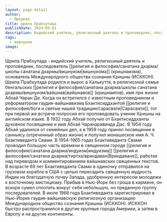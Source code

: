 ```yaml
---
layout: page-detail
author:
  - Яшодеви
title: шрила Прабхупада
publishDate: 2024-09-01
description: Индийский учитель, религиозный деятель и проповедник, последователь вишнуизма (кришнаизма), основатель Международного общества сознания Кришны (ИСККОН). Шрила Прабхупада родился и вырос в Калькутте, в религиозной семье бенгальских вайшнавов (кришнаитов), имя при жизни Абхай Чаран Де. Когда он встретился с известным проповедником и реформатором гаудия-вайшнавизма Бхактисиддхантой Сарасвати, тот при первой же встрече попросил его проповедовать учение Кришны на английском языке. В 1932 году Абхай получил от Бхактисиддханты духовное посвящение и имя Абхай Чаранаравинда Дас. В 1954 году Абхай удалился от семейных дел, а в 1959 году принял посвящение в санньясу (отреченный образ жизни) и получил монашеское имя А. Ч. Бхактиведанта Свами. В 1954-1965 годах Бхактиведанта Свами проводил большую часть времени в священном городе индуизма Вриндаване, работая над переводом и комментированием вайшнавских священных текстов. В возрасте 69 лет Бхактиведанта Свами в одиночку отправился на грузовом корабле в США с целью пересадить священную мудрость Индии на благодатную почву Запада, удобренную интересом молодежи к восточному мистицизму. Прибыв в Нью-Йорк без гроша в кармане, он вскоре сумел сплотить вокруг себя небольшую, но преданную группу последователей. В июле 1966 года Бхактиведанта зарегистрировал в Нью-Йорке гаудия-вайшнавскую религиозную организацию Международное общество сознания Кришны (ИСККОН). ИСККОН быстро распространился в другие крупные города Америки, а затем в Европу и на другие континенты.
tags:
  - вишнуизм
image:
---
```

Шрила Прабхупада - индийский учитель, религиозный деятель и проповедник, последователь [[религия и философия/санатана дхарма/школы санатана дхармы/вишнуизм|вишнуизма]] (кришнаизма), основатель Международного общества сознания Кришны (ИСККОН). Шрила Прабхупада родился и вырос в Калькутте, в религиозной семье бенгальских [[религия и философия/санатана дхарма/школы санатана дхармы/вишнуизм/вайшнав|вайшнавов]] (кришнаитов), имя при жизни Абхай Чаран Де. Когда он встретился с известным проповедником и реформатором гаудия-вайшнавизма Бхактисиддхантой [[религия и философия/боги и святые нашей традиции/сарасвати|Сарасвати]], тот при первой же встрече попросил его проповедовать учение Кришны на английском языке. В 1932 году Абхай получил от Бхактисиддханты духовное посвящение и имя Абхай Чаранаравинда Дас. В 1954 году Абхай удалился от семейных дел, а в 1959 году принял посвящение в санньясу (отреченный образ жизни) и получил монашеское имя А. Ч. Бхактиведанта Свами. В 1954-1965 годах Бхактиведанта Свами проводил большую часть времени в священном городе [[религия и философия/санатана дхарма/индуизм|индуизма]] [[религия и философия/санатана дхарма/тиртха/вриндаван|Вриндаване]], работая над переводом и комментированием вайшнавских священных текстов. В возрасте 69 лет Бхактиведанта Свами в одиночку отправился на грузовом корабле в США с целью пересадить священную мудрость Индии на благодатную почву Запада, удобренную интересом молодежи к восточному мистицизму. Прибыв в Нью-Йорк без гроша в кармане, он вскоре сумел сплотить вокруг себя небольшую, но преданную группу последователей. В июле 1966 года Бхактиведанта зарегистрировал в Нью-Йорке гаудия-вайшнавскую религиозную организацию Международное общество сознания Кришны (ИСККОН). ИСККОН быстро распространился в другие крупные города Америки, а затем в Европу и на другие континенты.

